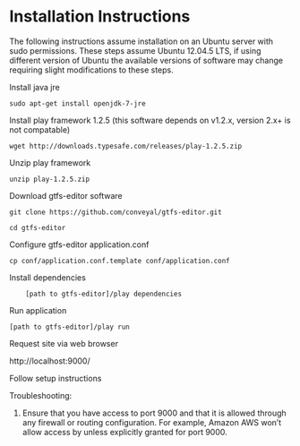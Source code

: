 Installation Instructions
=========================

The following instructions assume installation on an Ubuntu server with sudo permissions. These steps assume Ubuntu 12.04.5 LTS, if using different version of Ubuntu the available versions of software may change requiring slight modifications to these steps.

Install java jre

	sudo apt-get install openjdk-7-jre


Install play framework 1.2.5 (this software depends on v1.2.x, version 2.x+ is not compatable)

	wget http://downloads.typesafe.com/releases/play-1.2.5.zip


Unzip play framework

	unzip play-1.2.5.zip


Download gtfs-editor software

	git clone https://github.com/conveyal/gtfs-editor.git

	cd gtfs-editor


Configure gtfs-editor application.conf

	cp conf/application.conf.template conf/application.conf

Install dependencies

        [path to gtfs-editor]/play dependencies


Run application

	[path to gtfs-editor]/play run


Request site via web browser

http://localhost:9000/


Follow setup instructions

Troubleshooting:

1) Ensure that you have access to port 9000 and that it is allowed through any firewall or routing configuration. For example, Amazon AWS won’t allow access by unless explicitly granted for port 9000.
